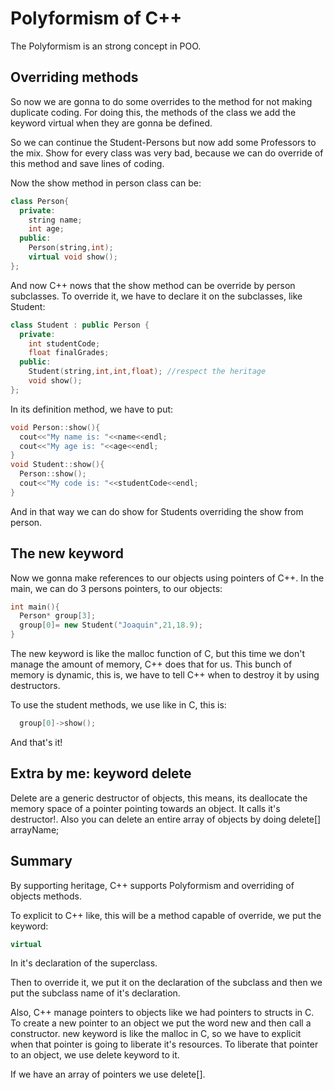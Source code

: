 # Polyformism of C++
The Polyformism is an strong concept in POO.


## Overriding methods
So now we are gonna to do some overrides to the method for not making duplicate coding.
For doing this, the methods of the class we add the keyword virtual when they are gonna be defined.

So we can continue the Student-Persons but now add some Professors to the mix. Show for every class was very bad, because we can do override of this method and save lines of coding.

Now the show method in person class can be:
```C++
class Person{
  private:
    string name;
    int age;
  public:
    Person(string,int);
    virtual void show();
};
```
And now C++ nows that the show method can be override by person subclasses. To override it, we have to declare it on the subclasses, like Student:
```C++
class Student : public Person {
  private:
    int studentCode;
    float finalGrades;
  public:
    Student(string,int,int,float); //respect the heritage
    void show();
};
```
In its definition method, we have to put:
```C++
void Person::show(){
  cout<<"My name is: "<<name<<endl;
  cout<<"My age is: "<<age<<endl;
}
void Student::show(){
  Person::show();
  cout<<"My code is: "<<studentCode<<endl;
}
```
And in that way we can do show for Students overriding the show from person.
## The new keyword
Now we gonna make references to our objects using pointers of C++.
In the main, we can do 3 persons pointers, to our objects:
```C++
int main(){
  Person* group[3];
  group[0]= new Student("Joaquin",21,18.9);
}
```
The new keyword is like the malloc function of C, but this time we don't manage the amount of
memory, C++ does that for us. This bunch of memory is dynamic, this is, we have to tell C++ when to destroy it by using
destructors.

To use the student methods, we use like in C, this is:
```C++
  group[0]->show();
```
And that's it!
## Extra by me: keyword delete
Delete are a generic destructor of objects, this means, its deallocate the memory space of a pointer pointing towards an object. It calls it's destructor!.
Also you can delete an entire array of objects by doing delete[] arrayName;
## Summary
By supporting heritage, C++ supports Polyformism and overriding of objects methods.

To explicit to C++ like, this will be a method capable of override, we put the keyword:
```C++
virtual
```
In it's declaration of the superclass.

Then to override it, we put it on the declaration of the subclass and then we put the subclass name of it's declaration.

Also, C++ manage pointers to objects like we had pointers to structs in C. To create a new pointer to an object we put the word new and then call a constructor. new keyword is like the malloc in C, so we have to explicit when that pointer is going to liberate it's resources. To liberate that pointer to an object, we use delete keyword to it.

If we have an array of pointers we use delete[].
